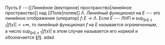 Пусть $E$ ---[[Линейное (векторное) пространство|линейное пространство]] над [[Поле|полем]] $\Lambda$. 
*Линейный функционал* на $E$ --- это линейное отображение (оператор) $f\colon E\to \Lambda$. Если $E$ --- ЛНП и $\sup_{\lVert x \rVert\leqslant 1}\lvert f(x) \rvert<+\infty$, то линейный функционал $f$ на $E$ называется *ограниченным*, а число $\sup_{\lVert x \rVert\leqslant 1}\lvert f(x) \rvert$ в этом случае называется его *нормой* и обозначается $\lVert f \rVert$. adad